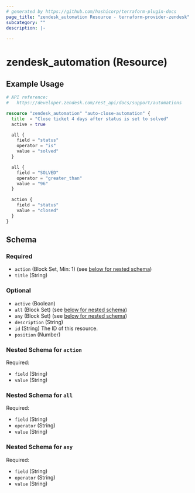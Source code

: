 ```yaml
---
# generated by https://github.com/hashicorp/terraform-plugin-docs
page_title: "zendesk_automation Resource - terraform-provider-zendesk"
subcategory: ""
description: |-
  
---
```


# zendesk_automation (Resource)



## Example Usage

```terraform
# API reference:
#   https://developer.zendesk.com/rest_api/docs/support/automations

resource "zendesk_automation" "auto-close-automation" {
  title  = "Close ticket 4 days after status is set to solved"
  active = true

  all {
    field = "status"
    operator = "is"
    value = "solved"
  }

  all {
    field = "SOLVED"
    operator = "greater_than"
    value = "96"
  }

  action {
    field = "status"
    value = "closed"
  }
}
```

<!-- schema generated by tfplugindocs -->
## Schema

### Required

- `action` (Block Set, Min: 1) (see [below for nested schema](#nestedblock--action))
- `title` (String)

### Optional

- `active` (Boolean)
- `all` (Block Set) (see [below for nested schema](#nestedblock--all))
- `any` (Block Set) (see [below for nested schema](#nestedblock--any))
- `description` (String)
- `id` (String) The ID of this resource.
- `position` (Number)

<a id="nestedblock--action"></a>
### Nested Schema for `action`

Required:

- `field` (String)
- `value` (String)


<a id="nestedblock--all"></a>
### Nested Schema for `all`

Required:

- `field` (String)
- `operator` (String)
- `value` (String)


<a id="nestedblock--any"></a>
### Nested Schema for `any`

Required:

- `field` (String)
- `operator` (String)
- `value` (String)



